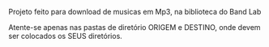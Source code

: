 Projeto feito para download de musicas em Mp3, na biblioteca do Band Lab

Atente-se apenas nas pastas de diretório ORIGEM e DESTINO, onde devem ser colocados os SEUS diretórios.
